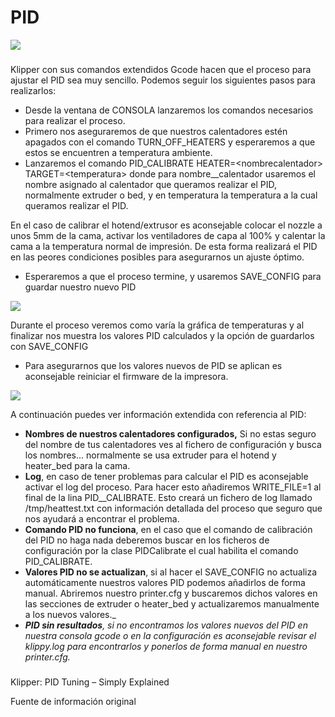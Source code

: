 # PID

![](https://2779286893-files.gitbook.io/\~/files/v0/b/gitbook-x-prod.appspot.com/o/spaces%2F-MTqLw6KI5FruaRNEMZD-887967055%2Fuploads%2FRsW9JxjLjQ3pbX6X4RMe%2Fimage.png?alt=media\&token=fc3753f9-f6bb-455c-9de8-91474588405e)

### &#x20;<a href="#ajuste-pid" id="ajuste-pid"></a>

Klipper con sus comandos extendidos Gcode hacen que el proceso para ajustar el PID sea muy sencillo. Podemos seguir los siguientes pasos para realizarlos:

* Desde la ventana de CONSOLA lanzaremos los comandos necesarios para realizar el proceso.
* Primero nos aseguraremos de que nuestros calentadores estén apagados con el comando TURN\_OFF\_HEATERS y esperaremos a que estos se encuentren a temperatura ambiente.
* Lanzaremos el comando PID_CALIBRATE HEATER=\<nombrecalentador> TARGET=\<temperatura> donde para nombre_\_calentador usaremos el nombre asignado al calentador que queramos realizar el PID, normalmente extruder o bed, y en temperatura la temperatura a la cual queramos realizar el PID.

En el caso de calibrar el hotend/extrusor es aconsejable colocar el nozzle a unos 5mm de la cama, activar los ventiladores de capa al 100% y calentar la cama a la temperatura normal de impresión. De esta forma realizará el PID en las peores condiciones posibles para asegurarnos un ajuste óptimo.

* Esperaremos a que el proceso termine, y usaremos SAVE\_CONFIG para guardar nuestro nuevo PID

![](https://2779286893-files.gitbook.io/\~/files/v0/b/gitbook-x-prod.appspot.com/o/spaces%2F-MTqLw6KI5FruaRNEMZD-887967055%2Fuploads%2F4wVV8DgZXYpPVY6QjYEV%2Fimage.png?alt=media\&token=7ac053bb-0d2e-4293-a9cd-20019732c87b)

Durante el proceso veremos como varía la gráfica de temperaturas y al finalizar nos muestra los valores PID calculados y la opción de guardarlos con SAVE\_CONFIG

* Para asegurarnos que los valores nuevos de PID se aplican es aconsejable reiniciar el firmware de la impresora.

![](https://2779286893-files.gitbook.io/\~/files/v0/b/gitbook-x-prod.appspot.com/o/spaces%2F-MTqLw6KI5FruaRNEMZD-887967055%2Fuploads%2FDXzEhF2Z6Z2Kxn3CJOyT%2Fimage.png?alt=media\&token=b5bb0019-5be1-441b-a037-af4c42647c6c)

A continuación puedes ver información extendida con referencia al PID:

* **Nombres de nuestros calentadores configurados,** Si no estas seguro del nombre de tus calentadores ves al fichero de configuración y busca los nombres... normalmente se usa extruder para el hotend y heater\_bed para la cama.
* **Log**, en caso de tener problemas para calcular el PID es aconsejable activar el log del proceso. Para hacer esto añadiremos WRITE_FILE=1 al final de la lina PID_\_CALIBRATE. Esto creará un fichero de log llamado /tmp/heattest.txt con información detallada del proceso que seguro que nos ayudará a encontrar el problema.
* **Comando PID no funciona**, en el caso que el comando de calibración del PID no haga nada deberemos buscar en los ficheros de configuración por la clase PIDCalibrate el cual habilita el comando PID\_CALIBRATE.
* **Valores PID no se actualizan**, si al hacer el SAVE_CONFIG no actualiza automáticamente nuestros valores PID podemos añadirlos de forma manual. Abriremos nuestro printer.cfg y buscaremos dichos valores en las secciones de extruder o heater\_bed y actualizaremos manualmente a los nuevos valores._
* _**PID sin resultados**, si no encontramos los valores nuevos del PID en nuestra consola gcode o en la configuración es aconsejable revisar el klippy.log para encontrarlos y ponerlos de forma manual en nuestro printer.cfg._

### &#x20;<a href="#links" id="links"></a>

Klipper: PID Tuning – Simply Explained

Fuente de información original
